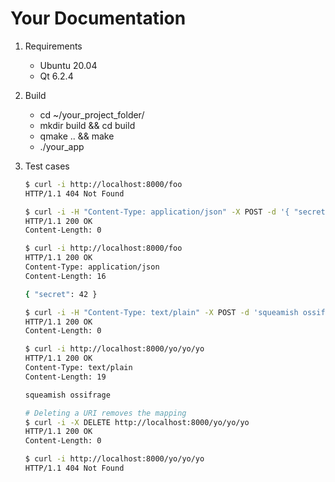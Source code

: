 # Your Documentation

1. Requirements

   - Ubuntu 20.04
   - Qt 6.2.4

2. Build

   - cd ~/your_project_folder/
   - mkdir build && cd build
   - qmake .. && make
   - ./your_app

3. Test cases

   ```bash
   $ curl -i http://localhost:8000/foo
   HTTP/1.1 404 Not Found
   
   $ curl -i -H "Content-Type: application/json" -X POST -d '{ "secret": 42 }' http://localhost:8000/foo
   HTTP/1.1 200 OK
   Content-Length: 0
   
   $ curl -i http://localhost:8000/foo
   HTTP/1.1 200 OK
   Content-Type: application/json
   Content-Length: 16
   
   { "secret": 42 }
   
   $ curl -i -H "Content-Type: text/plain" -X POST -d 'squeamish ossifrage' http://localhost:8000/yo/yo/yo
   HTTP/1.1 200 OK
   Content-Length: 0
   
   $ curl -i http://localhost:8000/yo/yo/yo
   HTTP/1.1 200 OK
   Content-Type: text/plain
   Content-Length: 19
   
   squeamish ossifrage
   
   # Deleting a URI removes the mapping
   $ curl -i -X DELETE http://localhost:8000/yo/yo/yo
   HTTP/1.1 200 OK
   Content-Length: 0
   
   $ curl -i http://localhost:8000/yo/yo/yo
   HTTP/1.1 404 Not Found
   ```

